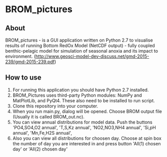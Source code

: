# BROM_pictures

## About
BROM_pictures - is a GUI application written on Python 2.7  to visualise results of running Bottom RedOx Model (NetCDF output) - 
fully coupled benthic-pelagic model for simulation of seasonal anoxia and its impact to environment.
(http://www.geosci-model-dev-discuss.net/gmd-2015-239/gmd-2015-239.pdf)

## How to use
1. For running this application you should have Python 2.7 installed.
2. BROM_Pictures uses third-party Python modules: NumPy and MatPlotLib, and PyQt4. These also need to be installed to run script.
3. Clone this repository into your computer.  
4. When you run main.py, dialog will be opened. Choose BROM output file (Usually it is called BROM_out.nc).
5. You can view annual distributions for model data. 
   Push the buttons 'PO4,SO4,O2 annual', 'T,S,Kz annual', 'NO2,NO3,NH4 annual', 'Si,pH annual', 'Mn,Fe,H2S annual',
6. Also you can view all distributions for choosen day. 
   Choose at spin box the number of day you are interested in and press button 'All(1) chosen day' or 'All(2) chosen day'
